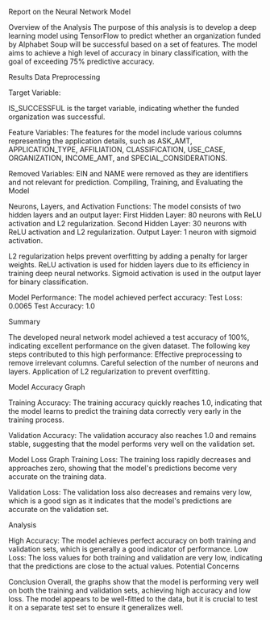 Report on the Neural Network Model

Overview of the Analysis
The purpose of this analysis is to develop a deep learning model using TensorFlow to predict whether an organization funded by Alphabet Soup will be successful based on a set of features. The model aims to achieve a high level of accuracy in binary classification, with the goal of exceeding 75% predictive accuracy.

Results
Data Preprocessing

Target Variable:

IS_SUCCESSFUL is the target variable, indicating whether the funded organization was successful.

Feature Variables:
The features for the model include various columns representing the application details, such as ASK_AMT, APPLICATION_TYPE, AFFILIATION, CLASSIFICATION, USE_CASE, ORGANIZATION, INCOME_AMT, and SPECIAL_CONSIDERATIONS.

Removed Variables:
EIN and NAME were removed as they are identifiers and not relevant for prediction.
Compiling, Training, and Evaluating the Model

Neurons, Layers, and Activation Functions:
The model consists of two hidden layers and an output layer:
First Hidden Layer: 80 neurons with ReLU activation and L2 regularization.
Second Hidden Layer: 30 neurons with ReLU activation and L2 regularization.
Output Layer: 1 neuron with sigmoid activation.

L2 regularization helps prevent overfitting by adding a penalty for larger weights.
ReLU activation is used for hidden layers due to its efficiency in training deep neural networks.
Sigmoid activation is used in the output layer for binary classification.

Model Performance:
The model achieved perfect accuracy:
Test Loss: 0.0065
Test Accuracy: 1.0

Summary

The developed neural network model achieved a test accuracy of 100%, indicating excellent performance on the given dataset. The following key steps contributed to this high performance:
Effective preprocessing to remove irrelevant columns.
Careful selection of the number of neurons and layers.
Application of L2 regularization to prevent overfitting.

Model Accuracy Graph

Training Accuracy: The training accuracy quickly reaches 1.0, indicating that the model learns to predict the training data correctly very early in the training process.

Validation Accuracy: The validation accuracy also reaches 1.0 and remains stable, suggesting that the model performs very well on the validation set.

Model Loss Graph
Training Loss: The training loss rapidly decreases and approaches zero, showing that the model's predictions become very accurate on the training data.

Validation Loss: The validation loss also decreases and remains very low, which is a good sign as it indicates that the model's predictions are accurate on the validation set.

Analysis

High Accuracy: The model achieves perfect accuracy on both training and validation sets, which is generally a good indicator of performance.
Low Loss: The loss values for both training and validation are very low, indicating that the predictions are close to the actual values.
Potential Concerns

Conclusion
Overall, the graphs show that the model is performing very well on both the training and validation sets, achieving high accuracy and low loss. The model appears to be well-fitted to the data, but it is crucial to test it on a separate test set to ensure it generalizes well.

